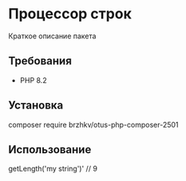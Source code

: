 # Процессор строк

Краткое описание пакета

## Требования

- PHP 8.2

## Установка

composer require brzhkv/otus-php-composer-2501

## Использование

<?php

$processor = new StringProcessor();
echo $processor->getLength('my string')' // 9